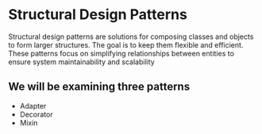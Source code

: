 # Structural Design Patterns

Structural design patterns are solutions for composing classes
and objects to form larger structures. The goal is to keep them
flexible and efficient. These patterns focus on simplifying 
relationships between entities to ensure system maintainability
and scalability

## We will be examining three patterns
- Adapter
- Decorator
- Mixin
